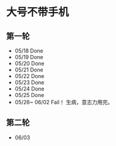 # 大号不带手机
## 第一轮
* 05/18 Done
* 05/19 Done
* 05/20 Done
* 05/21 Done
* 05/22 Done
* 05/23 Done
* 05/24 Done
* 05/25 Done
* 05/26~ 06/02 Fail！ 生病，意志力用完。

## 第二轮
* 06/03